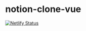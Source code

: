 # notion-clone-vue
[![Netlify Status](https://api.netlify.com/api/v1/badges/884a0073-549f-4a11-9dbe-2b4af99f8d1e/deploy-status)](https://app.netlify.com/sites/enchanting-sprite-20be7d/deploys)
